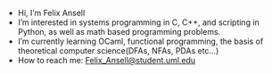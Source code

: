 - Hi, I’m Felix Ansell
- I’m interested in systems programming in C, C++, and scripting in Python, as well as math based programming problems.
- I’m currently learning OCaml, functional programming, the basis of theoretical computer science(DFAs, NFAs, PDAs etc...)
- How to reach me: Felix_Ansell@student.uml.edu
